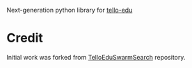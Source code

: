 Next-generation python library for [tello-edu](https://www.ryzerobotics.com/tello-edu)

# Credit
Initial work was forked from [TelloEduSwarmSearch](https://github.com/dwalker-uk/TelloEduSwarmSearch) repository.
